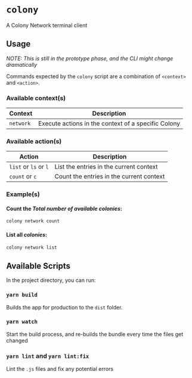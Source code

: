 # `colony`

A Colony Network terminal client

## Usage

_NOTE: This is still in the prototype phase, and the CLI might change dramatically_

Commands expected by the `colony` script are a combination of `<context>` and `<action>`.

### Available context(s)

| Context  | Description |
| ------------- | ------------- |
| `network`  | Execute actions in the context of a specific Colony |

### Available action(s)

| Action  | Description |
| ------------- | ------------- |
| `list` or `ls` or `l`  | List the entries in the current context |
| `count` or `c` | Count the entries in the current context |

### Example(s)

#### Count the _Total number of available colonies_:
```bash
colony network count
```

#### List all _colonies_:
```bash
colony network list
```

## Available Scripts

In the project directory, you can run:

### `yarn build`

Builds the app for production to the `dist` folder.

### `yarn watch`

Start the build process, and re-builds the bundle every time the files get changed

### `yarn lint` and `yarn lint:fix`

Lint the `.js` files and fix any potential errors
